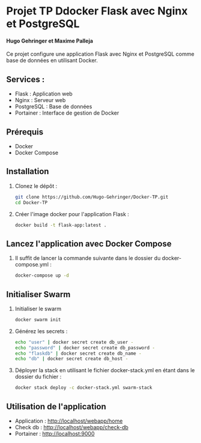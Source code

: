 # Projet TP Ddocker Flask avec Nginx et PostgreSQL

#### Hugo Gehringer et Maxime Palleja

Ce projet configure une application Flask avec Nginx et PostgreSQL comme base de données en utilisant Docker.

## Services :

- Flask : Application web
- Nginx : Serveur web
- PostgreSQL : Base de données
- Portainer : Interface de gestion de Docker

## Prérequis

- Docker
- Docker Compose

## Installation

1. Clonez le dépôt :
   ```sh
   git clone https://github.com/Hugo-Gehringer/Docker-TP.git
   cd Docker-TP
   
2. Créer l'image docker pour l'application Flask :
   ```sh
   docker build -t flask-app:latest .

## Lancez l'application avec Docker Compose
1. Il suffit de lancer la commande suivante dans le dossier du docker-compose.yml :
   ```sh
   docker-compose up -d

## Initialiser Swarm

1. Initialiser le swarm
   ```sh
   docker swarm init
   
2. Générez les secrets :
   ```sh
   echo "user" | docker secret create db_user -
   echo "password" | docker secret create db_password -
   echo "flaskdb" | docker secret create db_name -
   echo "db" | docker secret create db_host -
3. Déployer la stack en utilisant le fichier docker-stack.yml en étant dans le dossier du fichier :
   ```sh
   docker stack deploy -c docker-stack.yml swarm-stack

## Utilisation de l'application

- Application : [http://localhost/webapp/home](http://localhost/webapp/home)
- Check db : [http://localhost/webapp/check-db](http://localhost/webapp/check-db)
- Portainer : [http://localhost:9000](http://localhost:9000)